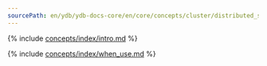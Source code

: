 ```yaml
---
sourcePath: en/ydb/ydb-docs-core/en/core/concepts/cluster/distributed_storage.md
---
```

{% include [concepts/index/intro.md](_includes/distributed_storage/intro.md) %}

{% include [concepts/index/when_use.md](_includes/distributed_storage/distributed_storage_interface.md) %}
